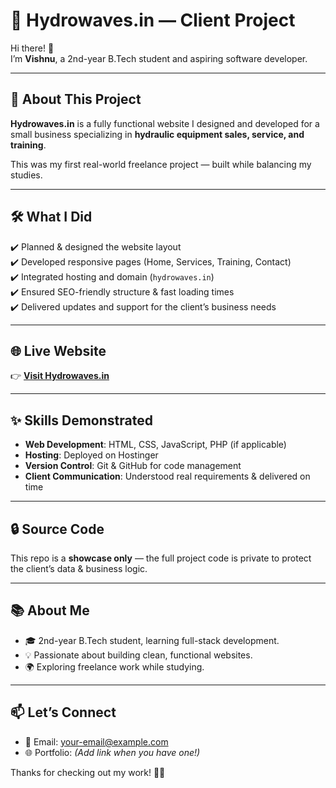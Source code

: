 # 🌊 Hydrowaves.in — Client Project

Hi there! 👋  
I’m **Vishnu**, a 2nd-year B.Tech student and aspiring software developer.

---

## 🚀 About This Project

**Hydrowaves.in** is a fully functional website I designed and developed for a small business specializing in **hydraulic equipment sales, service, and training**.

This was my first real-world freelance project — built while balancing my studies.

---

## 🛠️ What I Did

✔️ Planned & designed the website layout  
✔️ Developed responsive pages (Home, Services, Training, Contact)  
✔️ Integrated hosting and domain (`hydrowaves.in`)  
✔️ Ensured SEO-friendly structure & fast loading times  
✔️ Delivered updates and support for the client’s business needs

---

## 🌐 Live Website

👉 [**Visit Hydrowaves.in**](https://hydrowaves.in)

---

## ✨ Skills Demonstrated

- **Web Development**: HTML, CSS, JavaScript, PHP (if applicable)
- **Hosting**: Deployed on Hostinger
- **Version Control**: Git & GitHub for code management
- **Client Communication**: Understood real requirements & delivered on time

---

## 🔒 Source Code

This repo is a **showcase only** — the full project code is private to protect the client’s data & business logic.

---

## 📚 About Me

- 🎓 2nd-year B.Tech student, learning full-stack development.
- 💡 Passionate about building clean, functional websites.
- 🌍 Exploring freelance work while studying.

---

## 📫 Let’s Connect

- 📧 Email: [your-email@example.com](mailto:selvanvishnu73@gmail.com)
- 🌐 Portfolio: *(Add link when you have one!)*

Thanks for checking out my work! 🚀✨
